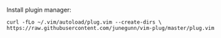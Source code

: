 Install plugin manager:

`curl -fLo ~/.vim/autoload/plug.vim --create-dirs \
    https://raw.githubusercontent.com/junegunn/vim-plug/master/plug.vim`
